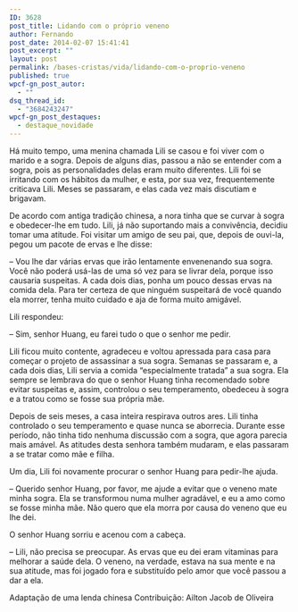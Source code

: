 ```yaml
---
ID: 3628
post_title: Lidando com o próprio veneno
author: Fernando
post_date: 2014-02-07 15:41:41
post_excerpt: ""
layout: post
permalink: /bases-cristas/vida/lidando-com-o-proprio-veneno
published: true
wpcf-gn_post_autor:
  - ""
dsq_thread_id:
  - "3684243247"
wpcf-gn_post_destaques:
  - destaque_novidade
---
```

Há muito tempo, uma menina chamada Lili se casou e foi viver com o marido e a sogra. Depois de alguns dias, passou a não se entender com a sogra, pois as personalidades delas eram muito diferentes. Lili foi se irritando com os hábitos da mulher, e esta, por sua vez, frequentemente criticava Lili. Meses se passaram, e elas cada vez mais discutiam e brigavam.

De acordo com antiga tradição chinesa, a nora tinha que se curvar à sogra e obedecer-lhe em tudo. Lili, já não suportando mais a convivência, decidiu tomar uma atitude. Foi visitar um amigo de seu pai, que, depois de ouvi-la, pegou um pacote de ervas e lhe disse:

– Vou lhe dar várias ervas que irão lentamente envenenando sua sogra. Você não poderá usá-las de uma só vez para se livrar dela, porque isso causaria suspeitas. A cada dois dias, ponha um pouco dessas ervas na comida dela. Para ter certeza de que ninguém suspeitará de você quando ela morrer, tenha muito cuidado e aja de forma muito amigável.

Lili respondeu:

– Sim, senhor Huang, eu farei tudo o que o senhor me pedir.

Lili ficou muito contente, agradeceu e voltou apressada para casa para começar o projeto de assassinar a sua sogra. Semanas se passaram e, a cada dois dias, Lili servia a comida “especialmente tratada” a sua sogra. Ela sempre se lembrava do que o senhor Huang tinha recomendado sobre evitar suspeitas e, assim, controlou o seu temperamento, obedeceu à sogra e a tratou como se fosse sua própria mãe.

Depois de seis meses, a casa inteira respirava outros ares. Lili tinha controlado o seu temperamento e quase nunca se aborrecia. Durante esse período, não tinha tido nenhuma discussão com a sogra, que agora parecia mais amável. As atitudes desta senhora também mudaram, e elas passaram a se tratar como mãe e filha.

Um dia, Lili foi novamente procurar o senhor Huang para pedir-lhe ajuda.

– Querido senhor Huang, por favor, me ajude a evitar que o veneno mate minha sogra. Ela se transformou numa mulher agradável, e eu a amo como se fosse minha mãe. Não quero que ela morra por causa do veneno que eu lhe dei.

O senhor Huang sorriu e acenou com a cabeça.

– Lili, não precisa se preocupar. As ervas que eu dei eram vitaminas para melhorar a saúde dela. O veneno, na verdade, estava na sua mente e na sua atitude, mas foi jogado fora e substituído pelo amor que você passou a dar a ela.

Adaptação de uma lenda chinesa
Contribuição: Ailton Jacob de Oliveira
